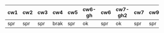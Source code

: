 | cw1 | cw2 | cw3 | cw4  | cw5 | cw6-gh | cw6 | cw7-gh2 | cw7 | cw9 | cw10 |
|-----|-----|-----|------|-----|--------|-----|---------|-----|-----|------|
| spr | spr | spr | brak | spr | ok     | spr | ok      | spr | spr | spr  |

